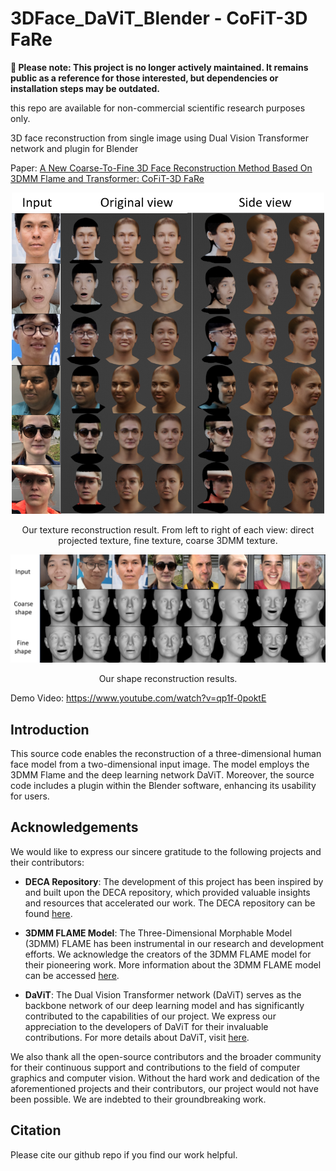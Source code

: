 # 3DFace_DaViT_Blender - CoFiT-3D FaRe

**📌 Please note: This project is no longer actively maintained. It remains public as a reference for those interested, but dependencies or installation steps may be outdated.**

this repo are available for non-commercial scientific research purposes only.

3D face reconstruction from single image using Dual Vision Transformer network and plugin for Blender

Paper: [A New Coarse-To-Fine 3D Face Reconstruction Method Based On 3DMM Flame and Transformer: CoFiT-3D FaRe](https://dl.acm.org/doi/10.1145/3628797.3628960)

<p align="center"> 
<img src="images/texture_result.png" width="500">
</p>
<p align="center">Our texture reconstruction result. From left to right of each view: direct projected texture, fine texture, coarse 3DMM texture.<p align="center">

<p align="center"> 
<img src="images/shape_result.png" width="800">
</p>
<p align="center">Our shape reconstruction results.<p align="center">

Demo Video: https://www.youtube.com/watch?v=qp1f-0poktE

## Introduction

This source code enables the reconstruction of a three-dimensional human face model from a two-dimensional input image. The model employs the 3DMM Flame and the deep learning network DaViT. Moreover, the source code includes a plugin within the Blender software, enhancing its usability for users.


## Acknowledgements

We would like to express our sincere gratitude to the following projects and their contributors:

- **DECA Repository**: The development of this project has been inspired by and built upon the DECA repository, which provided valuable insights and resources that accelerated our work. The DECA repository can be found [here](https://github.com/yfeng95/DECA).

- **3DMM FLAME Model**: The Three-Dimensional Morphable Model (3DMM) FLAME has been instrumental in our research and development efforts. We acknowledge the creators of the 3DMM FLAME model for their pioneering work. More information about the 3DMM FLAME model can be accessed [here](https://flame.is.tue.mpg.de/).

-  **DaViT**: The Dual Vision Transformer network (DaViT) serves as the backbone network of our deep learning model and has significantly contributed to the capabilities of our project. We express our appreciation to the developers of DaViT for their invaluable contributions. For more details about DaViT, visit [here](https://github.com/dingmyu/davit).


We also thank all the open-source contributors and the broader community for their continuous support and contributions to the field of computer graphics and computer vision. Without the hard work and dedication of the aforementioned projects and their contributors, our project would not have been possible. We are indebted to their groundbreaking work.


## Citation 

Please cite our github repo if you find our work helpful.


